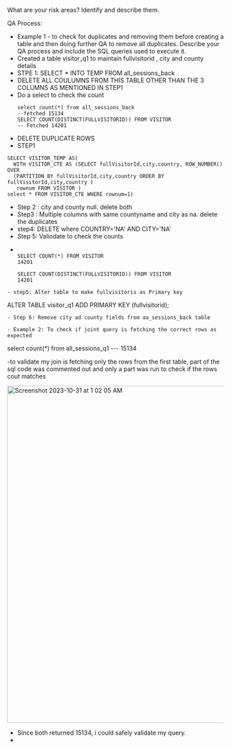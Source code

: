 What are your risk areas? Identify and describe them.



QA Process:
-   Example 1 - to check for duplicates and removing them before creating a table and then doing further QA to remove all duplicates.
Describe your QA process and include the SQL queries used to execute it.
- Created a table visitor_q1 to maintain fullvisitorid , city and county details
-  STPE 1: SELECT * INTO TEMP FROM all_sessions_back
-  DELETE ALL COULUMNS FROM THIS TABLE OTHER THAN THE 3 COLUMNS AS MENTIONED IN STEP1
-  Do a select to check the count
   ```
   select count(*) from all_sessions_back
   --fetched 15134
   SELECT COUNT(DISTINCT(FULLVISITORID)) FROM VISITOR
   -- Fetched 14201
   ```
-  DELETE DUPLICATE ROWS
  -   STEP1
  ```
SELECT VISITOR_TEMP AS(  
    WITH VISITOR_CTE AS (SELECT fullVisitorId,city,country, ROW_NUMBER() OVER
    (PARTITION BY fullVisitorId,city,country ORDER BY fullVisitorId,city,country )
     rownum FROM VISITOR )
select * FROM VISITOR_CTE WHERE rownum=1)
  ```

  
-    Step 2 : city and county null. delete both
-    Step3 : Multiple columns with same countyname and city as na. delete the duplicates
-    step4:  DELETE where COUNTRY='NA' AND CITY='NA'
-    Step 5: Valiodate to check the counts 
-    
  ```
  
  SELECT COUNT(*) FROM VISITOR
  14201

  SELECT COUNT(DISTINCT(FULLVISITORID)) FROM VISITOR
  14201
```
- step5: Alter table to make fullvisitoris as Primary key
```
ALTER TABLE visitor_q1
ADD PRIMARY KEY (fullvisitorid);
```
- Step 6: Remove city ad county fields from aa_sessions_back table 
	 
- Example 2: To check if joint query is fetching the correct rows as expected
```
select count(*) from all_sessions_q1
--- 15134

-to validate my join is fetching only the rows from the first table, part of the sql code was commented out and only a part was  run to check if the rows cout matches

<img width="785" alt="Screenshot 2023-10-31 at 1 02 05 AM" src="https://github.com/PriyaGanesan2/finalsqlproject/assets/110922792/b2596297-ae36-41b1-bbec-663754d0be4c">

- Since both returned 15134, i could safely validate my query.
- 
